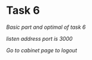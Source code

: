 # Task 6

*Basic part and optimal of task 6*

*listen address port is 3000*

*Go to cabinet page to logout*
